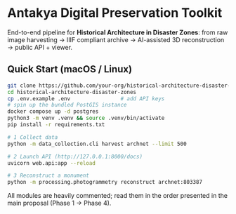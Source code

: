 # Antakya Digital Preservation Toolkit

End-to-end pipeline for **Historical Architecture in Disaster Zones**:
from raw image harvesting → IIIF compliant archive → AI-assisted 3D
reconstruction → public API + viewer.

## Quick Start (macOS / Linux)

```bash
git clone https://github.com/your-org/historical-architecture-disaster-zones.git
cd historical-architecture-disaster-zones
cp .env.example .env                # add API keys
# spin up the bundled PostGIS instance
docker compose up -d postgres
python3 -m venv .venv && source .venv/bin/activate
pip install -r requirements.txt

# 1 Collect data
python -m data_collection.cli harvest archnet --limit 500

# 2 Launch API (http://127.0.0.1:8000/docs)
uvicorn web.api:app --reload

# 3 Reconstruct a monument
python -m processing.photogrammetry reconstruct archnet:803387
```

All modules are heavily commented; read them in the order presented in
the main proposal (Phase 1 → Phase 4).
